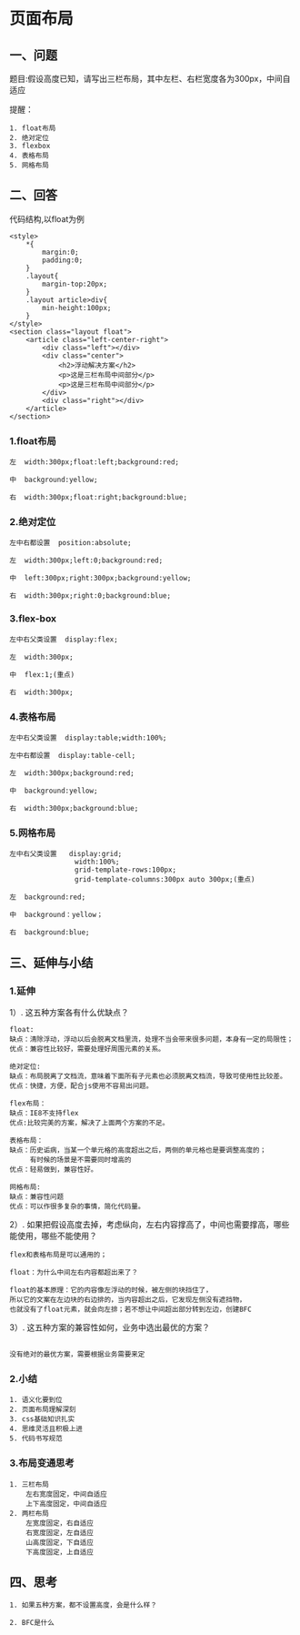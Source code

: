 # 页面布局

## 一、问题

 题目:假设高度已知，请写出三栏布局，其中左栏、右栏宽度各为300px，中间自适应


提醒：

    1. float布局
    2. 绝对定位
    3. flexbox
    4. 表格布局
    5. 网格布局

## 二、回答

代码结构,以float为例
```
<style>
	*{
		margin:0;
		padding:0;
	}
	.layout{
		margin-top:20px;
	}
	.layout article>div{
		min-height:100px;
	}
</style>
<section class="layout float">
	<article class="left-center-right">
		<div class="left"></div>
		<div class="center">
			<h2>浮动解决方案</h2>
			<p>这是三栏布局中间部分</p>
			<p>这是三栏布局中间部分</p>
		</div>
		<div class="right"></div>
	</article>
</section>

```

### 1.float布局

```
左  width:300px;float:left;background:red;

中  background:yellow;

右  width:300px;float:right;background:blue;

```

### 2.绝对定位

```
左中右都设置  position:absolute;

左  width:300px;left:0;background:red;

中  left:300px;right:300px;background:yellow;

右  width:300px;right:0;background:blue;
```

### 3.flex-box

```
左中右父类设置  display:flex;

左  width:300px;

中  flex:1;(重点)

右  width:300px;

```

### 4.表格布局

```
左中右父类设置  display:table;width:100%;

左中右都设置  display:table-cell;

左  width:300px;background:red;

中  background:yellow;

右  width:300px;background:blue;

```

### 5.网格布局

```
左中右父类设置   display:grid;
				width:100%;
				grid-template-rows:100px;
				grid-template-columns:300px auto 300px;(重点)

左  background:red;

中  background：yellow；

右  background:blue;

```

## 三、延伸与小结

### 1.延伸

 1）. 这五种方案各有什么优缺点？

 ```
 float:
 缺点：清除浮动，浮动以后会脱离文档里流，处理不当会带来很多问题，本身有一定的局限性；
 优点：兼容性比较好，需要处理好周围元素的关系。

 绝对定位:
 缺点：布局脱离了文档流，意味着下面所有子元素也必须脱离文档流，导致可使用性比较差。
 优点：快捷，方便，配合js使用不容易出问题。

 flex布局：
 缺点：IE8不支持flex
 优点:比较完美的方案，解决了上面两个方案的不足。

 表格布局：
 缺点：历史诟病，当某一个单元格的高度超出之后，两侧的单元格也是要调整高度的；
 	  有时候的场景是不需要同时增高的
 优点：轻易做到，兼容性好。

 网格布局:
 缺点：兼容性问题
 优点：可以作很多复杂的事情，简化代码量。
 ```

 2）. 如果把假设高度去掉，考虑纵向，左右内容撑高了，中间也需要撑高，哪些能使用，哪些不能使用？

 ```
 flex和表格布局是可以通用的；

 float：为什么中间左右内容都超出来了？

 float的基本原理：它的内容像左浮动的时候，被左侧的块挡住了，
 所以它的文案在左边块的右边排的，当内容超出之后，它发现左侧没有遮挡物，
 也就没有了float元素，就会向左排；若不想让中间超出部分转到左边，创建BFC
 ```

  3）. 这五种方案的兼容性如何，业务中选出最优的方案？

```

没有绝对的最优方案，需要根据业务需要来定
```

### 2.小结

    1. 语义化要到位
    2. 页面布局理解深刻
    3. css基础知识扎实
    4. 思维灵活且积极上进
    5. 代码书写规范

### 3.布局变通思考


    1. 三栏布局
        左右宽度固定，中间自适应
        上下高度固定，中间自适应
    2. 两栏布局
        左宽度固定，右自适应
        右宽度固定，左自适应
        山高度固定，下自适应
        下高度固定，上自适应

## 四、思考

	1. 如果五种方案，都不设置高度，会是什么样？
	
	2. BFC是什么